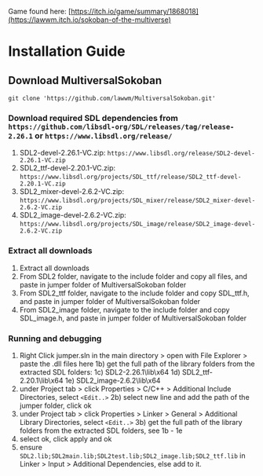 Game found here: [https://itch.io/game/summary/1868018](https://lawwm.itch.io/sokoban-of-the-multiverse)

# Installation Guide #

## Download MultiversalSokoban ##
`git clone 'https://github.com/lawwm/MultiversalSokoban.git'`

### Download required SDL dependencies from `https://github.com/libsdl-org/SDL/releases/tag/release-2.26.1` or `https://www.libsdl.org/release/`
1) SDL2-devel-2.26.1-VC.zip: `https://www.libsdl.org/release/SDL2-devel-2.26.1-VC.zip` 
2) SDL2_ttf-devel-2.20.1-VC.zip: `https://www.libsdl.org/projects/SDL_ttf/release/SDL2_ttf-devel-2.20.1-VC.zip`
3) SDL2_mixer-devel-2.6.2-VC.zip: `https://www.libsdl.org/projects/SDL_mixer/release/SDL2_mixer-devel-2.6.2-VC.zip`
4) SDL2_image-devel-2.6.2-VC.zip: `https://www.libsdl.org/projects/SDL_image/release/SDL2_image-devel-2.6.2-VC.zip`

### Extract all downloads
1) Extract all downloads
2) From SDL2 folder, navigate to the include folder and copy all files, and paste in jumper folder of MultiversalSokoban folder
3) From SDL2_ttf folder, navigate to the include folder and copy SDL_ttf.h, and paste in jumper folder of MultiversalSokoban folder
4) From SDL2_image folder, navigate to the include folder and copy SDL_image.h, and paste in jumper folder of MultiversalSokoban folder


### Running and debugging
1) Right Click jumper.sln in the main directory > open with File Explorer > paste the .dll files here
    1b) get the full path of the library folders from the extracted SDL folders:
    1c) SDL2-2.26.1\lib\x64
    1d) SDL2_ttf-2.20.1\lib\x64
    1e) SDL2_image-2.6.2\lib\x64
2) under Project tab > click Properties > C/C++ > Additional Include Directories, select `<Edit..>`
    2b) select new line and add the path of the jumper folder, click ok
3) under Project tab > click Properties > Linker > General > Additional Library Directories, select `<Edit..>`
    3b) get the full path of the library folders from the extracted SDL folders, see 1b - 1e
4) select ok, click apply and ok
5) ensure `SDL2.lib;SDL2main.lib;SDL2test.lib;SDL2_image.lib;SDL2_ttf.lib` in Linker > Input > Additional Dependencies, else add to it.
